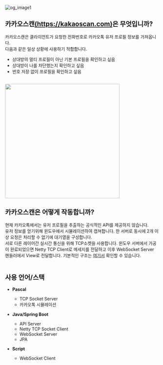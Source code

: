 ![og_image1](https://user-images.githubusercontent.com/99597985/209767752-fbb1da3a-c0cb-41c8-89c4-9da6fa8f4a95.png)

카카오스캔[(https://kakaoscan.com)](https://kakaoscan.com)은 무엇입니까?
--------------------------------------
카카오스캔은 클라이언트가 요청한 전화번호로 카카오톡 유저 프로필 정보를 가져옵니다.<br>
다음과 같은 일상 상황에 사용하기 적합합니다.

* 상대방의 멀티 프로필이 아닌 기본 프로필을 확인하고 싶음
* 상대방이 나를 차단했는지 확인하고 싶음
* 번호 저장 없이 프로필을 확인하고 싶음<br/><br/>
<img src="https://github.com/ekfkawl/kakaoscan/blob/main/preview.gif?raw=true" width="375"/>

카카오스캔은 어떻게 작동합니까?
--------------------------------------
현재 카카오톡에서는 유저 프로필을 추출하는 공식적인 API를 제공하지 않습니다.<br>
유저 정보를 얻기위해 윈도우에서 시뮬레이션하여 캡쳐합니다. 한 서버로 동시에 2개 이상 요청은 처리할 수 없기에 대기열을 구성합니다.<br>
서로 다른 레이어간 실시간 통신을 위해 TCP소켓을 사용합니다. 윈도우 서버에서 가공이 완료되었으면 Netty TCP Client로 메세지를 전달하고 이후 WebSocket Server 핸들러에서 View로 전달합니다. 기본적인 구조는 [여기서](https://user-images.githubusercontent.com/99597985/204060706-0c8c0c84-0ea2-4b18-af25-5e865feac6d9.png) 확인할 수 있습니다.<br/><br/>


사용 언어/스택
--------------------------------------
* __Pascal__  
  * TCP Socket Server
  * 카카오톡 시뮬레이션
  
* __Java/Spring Boot__  
  * API Server
  * Netty TCP Socket Client
  * WebSocket Server
  * JPA
  
* __Script__
  * WebSocket Client
